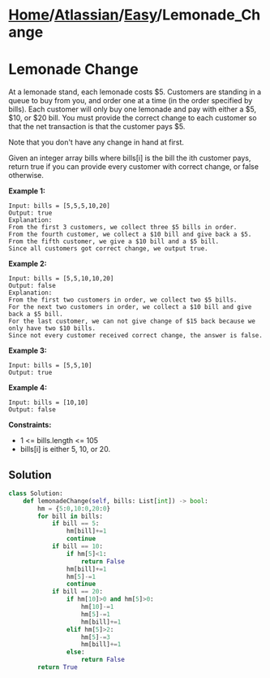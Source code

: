 # [Home](./../..)/[Atlassian](./..)/[Easy](./)/Lemonade_Change
<h1>Lemonade Change</h1>

<p>
At a lemonade stand, each lemonade costs $5. Customers are standing in a queue to buy from you, and order one at a time (in the order specified by bills). Each customer will only buy one lemonade and pay with either a $5, $10, or $20 bill. You must provide the correct change to each customer so that the net transaction is that the customer pays $5.
</p>
<p>
Note that you don't have any change in hand at first.
</p>
<p>
Given an integer array bills where bills[i] is the bill the ith customer pays, return true if you can provide every customer with correct change, or false otherwise.
</p>

<b>Example 1:</b>

    Input: bills = [5,5,5,10,20]
    Output: true
    Explanation: 
    From the first 3 customers, we collect three $5 bills in order.
    From the fourth customer, we collect a $10 bill and give back a $5.
    From the fifth customer, we give a $10 bill and a $5 bill.
    Since all customers got correct change, we output true.

<b>Example 2:</b>

    Input: bills = [5,5,10,10,20]
    Output: false
    Explanation: 
    From the first two customers in order, we collect two $5 bills.
    For the next two customers in order, we collect a $10 bill and give back a $5 bill.
    For the last customer, we can not give change of $15 back because we only have two $10 bills.
    Since not every customer received correct change, the answer is false.

<b>Example 3:</b>

    Input: bills = [5,5,10]
    Output: true

<b>Example 4:</b>

    Input: bills = [10,10]
    Output: false

<b>Constraints:</b>

- 1 <= bills.length <= 105
- bills[i] is either 5, 10, or 20.

<h2>Solution</h2>

```python
class Solution:
    def lemonadeChange(self, bills: List[int]) -> bool:
        hm = {5:0,10:0,20:0}
        for bill in bills:
            if bill == 5:
                hm[bill]+=1
                continue
            if bill == 10:
                if hm[5]<1:
                    return False
                hm[bill]+=1
                hm[5]-=1
                continue
            if bill == 20:
                if hm[10]>0 and hm[5]>0:
                    hm[10]-=1
                    hm[5]-=1
                    hm[bill]+=1
                elif hm[5]>2:
                    hm[5]-=3
                    hm[bill]+=1
                else:
                    return False
        return True
```
